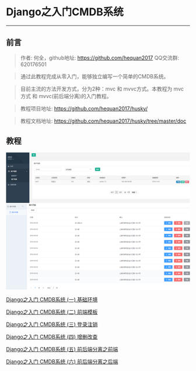 # Django之入门CMDB系统
---
## 前言

> 作者: 何全，github地址: https://github.com/hequan2017   QQ交流群: 620176501

> 通过此教程完成从零入门，能够独立编写一个简单的CMDB系统。

> 目前主流的方法开发方式，分为2种：mvc 和 mvvc方式。本教程为 mvc 方式 和 mvvc(前后端分离)的入门教程。

> 教程项目地址: https://github.com/hequan2017/husky/

> 教程文档地址: https://github.com/hequan2017/husky/tree/master/doc


## 教程

![DEMO](images/demo1.png)
![DEMO](images/2-1.png)

[Django之入门 CMDB系统  (一) 基础环境](1.md)

[Django之入门 CMDB系统  (二) 前端模板](2.md)

[Django之入门 CMDB系统  (三) 登录注销](3.md)

[Django之入门 CMDB系统  (四) 增删改查](4.md)

[Django之入门 CMDB系统  (五) 前后端分离之前端](5.md)

[Django之入门 CMDB系统  (六) 前后端分离之后端](6.md)